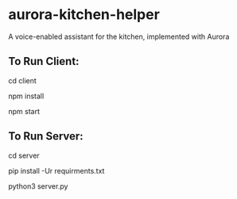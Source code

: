 # aurora-kitchen-helper
A voice-enabled assistant for the kitchen, implemented with Aurora

## To Run Client:

cd client

npm install

npm start

## To Run Server:

cd server

pip install -Ur requirments.txt

python3 server.py

